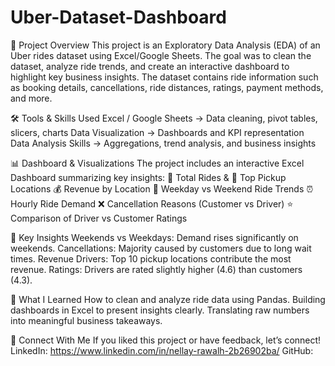 # Uber-Dataset-Dashboard

📌 Project Overview
This project is an Exploratory Data Analysis (EDA) of an Uber rides dataset using Excel/Google Sheets. The goal was to clean the dataset, analyze ride trends, and create an interactive dashboard to highlight key business insights.
The dataset contains ride information such as booking details, cancellations, ride distances, ratings, payment methods, and more.

🛠 Tools & Skills Used
Excel / Google Sheets → Data cleaning, pivot tables, slicers, charts
Data Visualization → Dashboards and KPI representation
Data Analysis Skills → Aggregations, trend analysis, and business insights

📊 Dashboard & Visualizations
The project includes an interactive Excel Dashboard summarizing key insights:
🚗 Total Rides & 📍 Top Pickup Locations
💰 Revenue by Location
📅 Weekday vs Weekend Ride Trends
⏰ Hourly Ride Demand
❌ Cancellation Reasons (Customer vs Driver)
⭐ Comparison of Driver vs Customer Ratings

🔑 Key Insights
Weekends vs Weekdays: Demand rises significantly on weekends.
Cancellations: Majority caused by customers due to long wait times.
Revenue Drivers: Top 10 pickup locations contribute the most revenue.
Ratings: Drivers are rated slightly higher (4.6) than customers (4.3).

🎯 What I Learned
How to clean and analyze ride data using Pandas.
Building dashboards in Excel to present insights clearly.
Translating raw numbers into meaningful business takeaways.

📢 Connect With Me
If you liked this project or have feedback, let’s connect!
LinkedIn: https://www.linkedin.com/in/nellay-rawalh-2b26902ba/
GitHub: 
